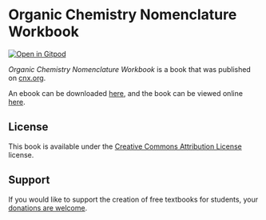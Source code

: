 # Organic Chemistry Nomenclature Workbook

[![Open in Gitpod](https://gitpod.io/button/open-in-gitpod.svg)](https://gitpod.io/from-referrer/)

_Organic Chemistry Nomenclature Workbook_ is a book that was published on [cnx.org](https://cnx.org/).

An ebook can be downloaded [here](https://github.com/cnx-user-books/cnxbook-organic-chemistry-nomenclature-workbook/releases/latest), and the book can be viewed online [here](https://github.com/cnx-user-books/cnxbook-organic-chemistry-nomenclature-workbook/releases/latest).

## License
This book is available under the [Creative Commons Attribution License](./LICENSE) license.

## Support
If you would like to support the creation of free textbooks for students, your [donations are welcome](https://riceconnect.rice.edu/donation/support-openstax-banner).
